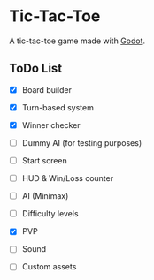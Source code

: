 # Tic-Tac-Toe

A tic-tac-toe game made with [Godot](https://godotengine.org/).

## ToDo List

- [x] Board builder

- [x] Turn-based system

- [x] Winner checker

- [ ] Dummy AI (for testing purposes)

- [ ] Start screen

- [ ] HUD & Win/Loss counter 

- [ ] AI (Minimax)

- [ ] Difficulty levels

- [x] PVP

- [ ] Sound

- [ ] Custom assets